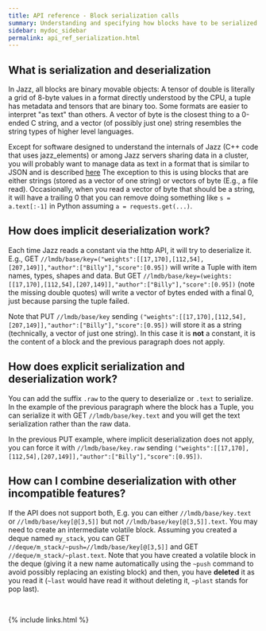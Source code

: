 ```yaml
---
title: API reference - Block serialization calls
summary: Understanding and specifying how blocks have to be serialized and deserialized
sidebar: mydoc_sidebar
permalink: api_ref_serialization.html
---
```


## What is serialization and deserialization

In Jazz, all blocks are binary movable objects: A tensor of double is literally a grid of 8-byte values in a format directly understood
by the CPU, a tuple has metadata and tensors that are binary too. Some formats are easier to interpret "as text" than others. A vector
of byte is the closest thing to a 0-ended C string, and a vector (of possibly just one) string resembles the string types of higher
level languages.

Except for software designed to understand the internals of Jazz (C++ code that uses jazz_elements) or among Jazz servers sharing data
in a cluster, you will probably want to manage data as text in a format that is similar to JSON and is described
[here](api_ref_const_encoding.html) The exception to this is using blocks that are either strings (stored as a vector of one string) or
vectors of byte (E.g., a file read). Occasionally, when you read a vector of byte that should be a string, it will have a trailing 0
that you can remove doing something like `s = a.text[:-1]` in Python assuming `a = requests.get(...)`.


## How does implicit deserialization work?

Each time Jazz reads a constant via the http API, it will try to deserialize it. E.g., GET
`//lmdb/base/key=("weights":[[17,170],[112,54],[207,149]],"author":["Billy"],"score":[0.95])` will write a Tuple with item names, types,
shapes and data. But GET `//lmdb/base/key=(weights:[[17,170],[112,54],[207,149]],"author":["Billy"],"score":[0.95])` (note the missing
double quotes) will write a vector of bytes ended with a final 0, just because parsing the tuple failed.

Note that PUT `//lmdb/base/key` sending `("weights":[[17,170],[112,54],[207,149]],"author":["Billy"],"score":[0.95])` will store it
as a string (technically, a vector of just one string). In this case it is **not** a constant, it is the content of a block and the
previous paragraph does not apply.


## How does explicit serialization and deserialization work?

You can add the suffix `.raw` to the query to deserialize or `.text` to serialize. In the example of the previous paragraph where the block
has a Tuple, you can serialize it with GET `//lmdb/base/key.text` and you will get the text serialization rather than the raw data.

In the previous PUT example, where implicit deserialization does not apply, you can force it with `//lmdb/base/key.raw` sending
`("weights":[[17,170],[112,54],[207,149]],"author":["Billy"],"score":[0.95])`.


## How can I combine deserialization with other incompatible features?

If the API does not support both, E.g. you can either `//lmdb/base/key.text` or `//lmdb/base/key[@[3,5]]` but
not `//lmdb/base/key[@[3,5]].text`. You may need to create an intermediate volatile block. Assuming you created a deque named `my_stack`,
you can GET `//deque/m_stack/~push=//lmdb/base/key[@[3,5]]` and GET `//deque/m_stack/~plast.text`. Note that you have created a volatile
block in the deque (giving it a new name automatically using the `~push` command to avoid possibly replacing an existing block) and then,
you have **deleted** it as you read it (`~last` would have read it without deleting it, `~plast` stands for pop last).

<br/>

{% include links.html %}
